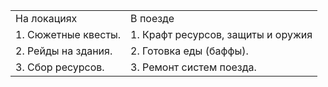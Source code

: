 

|   |   |
|---|---|
|На локациях|В поезде|
|1. Сюжетные квесты.|1. Крафт ресурсов, защиты и оружия|
|2. Рейды на здания.|2. Готовка еды (баффы).|
|3. Сбор ресурсов.|3. Ремонт систем поезда.|**
